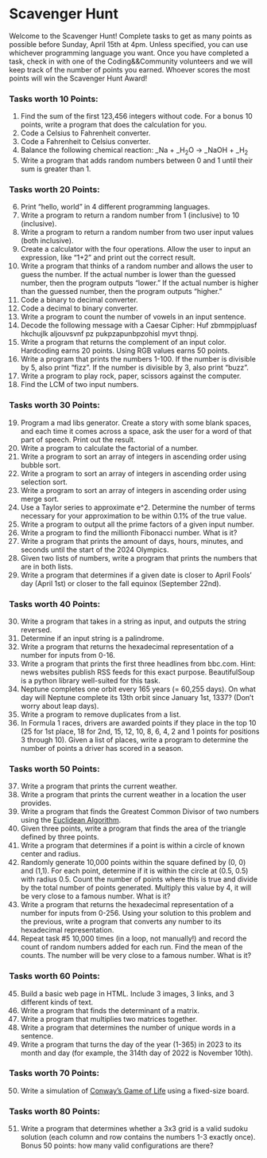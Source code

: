 # Scavenger Hunt
Welcome to the Scavenger Hunt! Complete tasks to get as many points as possible before Sunday, April 15th at 4pm. Unless specified, you can use whichever programming language you want. Once you have completed a task, check in with one of the Coding&&Community volunteers and we will keep track of the number of points you earned. Whoever scores the most points will win the Scavenger Hunt Award!

### Tasks worth 10 Points:
1. Find the sum of the first 123,456 integers without code. For a bonus 10 points, write a program that does the calculation for you.
2. Code a Celsius to Fahrenheit converter.
3. Code a Fahrenheit to Celsius converter.
4. Balance the following chemical reaction: _Na + _H<sub>2</sub>O → _NaOH + _H<sub>2</sub>
5. Write a program that adds random numbers between 0 and 1 until their sum is greater than 1.

### Tasks worth 20 Points:
6. Print “hello, world” in 4 different programming languages.
7. Write a program to return a random number from 1 (inclusive) to 10 (inclusive).
8. Write a program to return a random number from two user input values (both inclusive).
9. Create a calculator with the four operations. Allow the user to input an expression, like “1+2” and print out the correct result.
10. Write a program that thinks of a random number and allows the user to guess the number. If the actual number is lower than the guessed number, then the program outputs “lower.” If the actual number is higher than the guessed number, then the program outputs “higher.”
11. Code a binary to decimal converter.
12. Code a decimal to binary converter.
13. Write a program to count the number of vowels in an input sentence.
14. Decode the following message with a Caesar Cipher: Huf zbmmpjpluasf hkchujlk aljouvsvnf pz pukpzapunbpzohisl myvt thnpj.
15. Write a program that returns the complement of an input color. Hardcoding earns 20 points. Using RGB values earns 50 points.
16. Write a program that prints the numbers 1-100. If the number is divisible by 5, also print “fizz”. If the number is divisible by 3, also print “buzz”.
17. Write a program to play rock, paper, scissors against the computer.
18. Find the LCM of two input numbers.

### Tasks worth 30 Points:
19. Program a mad libs generator. Create a story with some blank spaces, and each time it comes across a space, ask the user for a word of that part of speech. Print out the result.
20. Write a program to calculate the factorial of a number.
21. Write a program to sort an array of integers in ascending order using bubble sort.
22. Write a program to sort an array of integers in ascending order using selection sort.
23. Write a program to sort an array of integers in ascending order using merge sort.
24. Use a Taylor series to approximate e^2. Determine the number of terms necessary for your approximation to be within 0.1% of the true value.
25. Write a program to output all the prime factors of a given input number.
26. Write a program to find the millionth Fibonacci number. What is it?
27. Write a program that prints the amount of days, hours, minutes, and seconds until the start of the 2024 Olympics.
28. Given two lists of numbers, write a program that prints the numbers that are in both lists.
29. Write a program that determines if a given date is closer to April Fools’ day (April 1st) or closer to the fall equinox (September 22nd).

### Tasks worth 40 Points:
30. Write a program that takes in a string as input, and outputs the string reversed.
31. Determine if an input string is a palindrome.
32. Write a program that returns the hexadecimal representation of a number for inputs from 0-16.
33. Write a program that prints the first three headlines from bbc.com. Hint: news websites publish RSS feeds for this exact purpose. BeautifulSoup is a python library well-suited for this task.
34. Neptune completes one orbit every 165 years (= 60,255 days). On what day will Neptune complete its 13th orbit since January 1st, 1337? (Don’t worry about leap days).
35. Write a program to remove duplicates from a list.
36. In Formula 1 races, drivers are awarded points if they place in the top 10 (25 for 1st place, 18 for 2nd, 15, 12, 10, 8, 6, 4, 2 and 1 points for positions 3 through 10). Given a list of places, write a program to determine the number of points a driver has scored in a season. 

### Tasks worth 50 Points:
37. Write a program that prints the current weather.
38. Write a program that prints the current weather in a location the user provides.
39. Write a program that finds the Greatest Common Divisor of two numbers using the [Euclidean Algorithm](https://en.wikipedia.org/wiki/Euclidean_algorithm).
40. Given three points, write a program that finds the area of the triangle defined by three points.
41. Write a program that determines if a point is within a circle of known center and radius.
42. Randomly generate 10,000 points within the square defined by (0, 0) and (1,1). For each point, determine if it is within the circle at (0.5, 0.5) with radius 0.5. Count the number of points where this is true and divide by the total number of points generated. Multiply this value by 4, it will be very close to a famous number. What is it?
43. Write a program that returns the hexadecimal representation of a number for inputs from 0-256. Using your solution to this problem and the previous, write a program that converts any number to its hexadecimal representation.
44. Repeat task #5 10,000 times (in a loop, not manually!) and record the count of random numbers added for each run. Find the mean of the counts. The number will be very close to a famous number. What is it?

### Tasks worth 60 Points:
45. Build a basic web page in HTML. Include 3 images, 3 links, and 3 different kinds of text.
46. Write a program that finds the determinant of a matrix.
47. Write a program that multiplies two matrices together.
48. Write a program that determines the number of unique words in a sentence.
49. Write a program that turns the day of the year (1-365) in 2023 to its month and day (for example, the 314th day of 2022 is November 10th).

### Tasks worth 70 Points:
50. Write a simulation of [Conway’s Game of Life](https://en.wikipedia.org/wiki/Conway%27s_Game_of_Life) using a fixed-size board.

### Tasks worth 80 Points:
51. Write a program that determines whether a 3x3 grid is a valid sudoku solution (each column and row contains the numbers 1-3 exactly once). Bonus 50 points: how many valid configurations are there?
